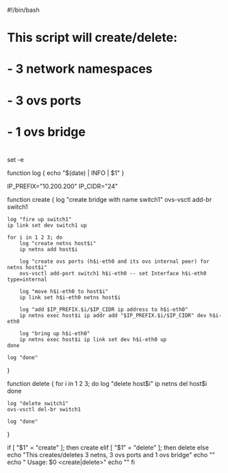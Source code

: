 #!/bin/bash

# This script will create/delete:
#   - 3 network namespaces
#   - 3 ovs ports
#   - 1 ovs bridge
#

set -e

function log {
    echo "$(date) | INFO | $1"
}

IP_PREFIX="10.200.200"
IP_CIDR="24"

function create {
    log "create bridge with name switch1"
    ovs-vsctl add-br switch1

    log "fire up switch1"
    ip link set dev switch1 up

    for i in 1 2 3; do
        log "create netns host$i"
        ip netns add host$i

        log "create ovs ports (h$i-eth0 and its ovs internal peer) for netns host$i"
        ovs-vsctl add-port switch1 h$i-eth0 -- set Interface h$i-eth0 type=internal

        log "move h$i-eth0 to host$i"
        ip link set h$i-eth0 netns host$i

        log "add $IP_PREFIX.$i/$IP_CIDR ip address to h$i-eth0"
        ip netns exec host$i ip addr add "$IP_PREFIX.$i/$IP_CIDR" dev h$i-eth0

        log "bring up h$i-eth0"
        ip netns exec host$i ip link set dev h$i-eth0 up
    done

    log "done"
}

function delete {
    for i in 1 2 3; do
        log "delete host$i"
        ip netns del host$i
    done

    log "delete switch1"
    ovs-vsctl del-br switch1

    log "done"
}

if [ "$1" = "create" ]; then
  create
elif [ "$1" = "delete" ]; then
  delete
else
  echo "This creates/deletes 3 netns, 3 ovs ports and 1 ovs bridge"
  echo ""
  echo "  Usage: $0 <create|delete>"
  echo ""
fi
